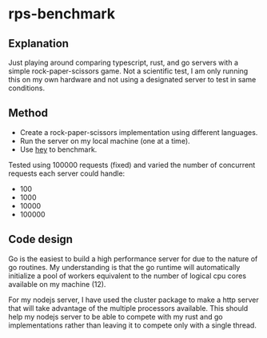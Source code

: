# rps-benchmark

## Explanation

Just playing around comparing typescript, rust, and go servers with a simple rock-paper-scissors game.
Not a scientific test, I am only running this on my own hardware and not using a designated server to test in same conditions.

## Method

- Create a rock-paper-scissors implementation using different languages.
- Run the server on my local machine (one at a time).
- Use [hey](https://github.com/rakyll/hey) to benchmark.

Tested using 100000 requests (fixed)
and varied the number of concurrent requests each server could handle:

- 100
- 1000
- 10000
- 100000

## Code design

Go is the easiest to build a high performance server for due to the nature of go routines. My understanding is that the go runtime will automatically initialize a pool of workers equivalent to the number of logical cpu cores available on my machine (12).

For my nodejs server, I have used the cluster package to make a http server that will take advantage of the multiple processors available. This should help my nodejs server to be able to compete with my rust and go implementations rather than leaving it to compete only with a single thread.


